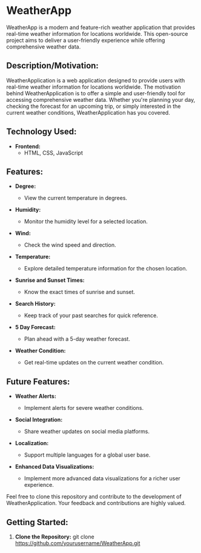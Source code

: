 # WeatherApp
WeatherApp is a modern and feature-rich weather application that provides real-time weather information for locations worldwide. This open-source project aims to deliver a user-friendly experience while offering comprehensive weather data.

## Description/Motivation:

WeatherApplication is a web application designed to provide users with real-time weather information for locations worldwide. The motivation behind WeatherApplication is to offer a simple and user-friendly tool for accessing comprehensive weather data. Whether you're planning your day, checking the forecast for an upcoming trip, or simply interested in the current weather conditions, WeatherApplication has you covered.

## Technology Used:

- **Frontend:**
  - HTML, CSS, JavaScript

## Features:

- **Degree:**
  - View the current temperature in degrees.

- **Humidity:**
  - Monitor the humidity level for a selected location.

- **Wind:**
  - Check the wind speed and direction.

- **Temperature:**
  - Explore detailed temperature information for the chosen location.

- **Sunrise and Sunset Times:**
  - Know the exact times of sunrise and sunset.

- **Search History:**
  - Keep track of your past searches for quick reference.

- **5 Day Forecast:**
  - Plan ahead with a 5-day weather forecast.

- **Weather Condition:**
  - Get real-time updates on the current weather condition.

## Future Features:

- **Weather Alerts:**
  - Implement alerts for severe weather conditions.

- **Social Integration:**
  - Share weather updates on social media platforms.

- **Localization:**
  - Support multiple languages for a global user base.

- **Enhanced Data Visualizations:**
  - Implement more advanced data visualizations for a richer user experience.

Feel free to clone this repository and contribute to the development of WeatherApplication. Your feedback and contributions are highly valued.

## Getting Started:

1. **Clone the Repository:**
   git clone https://github.com/yourusername/WeatherApp.git
